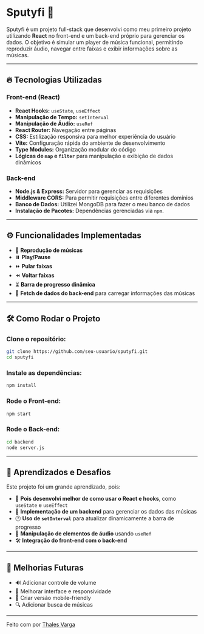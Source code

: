 
# Sputyfi 🎵

Sputyfi é um projeto full-stack que desenvolvi como meu primeiro projeto utilizando **React** no front-end e um back-end próprio para gerenciar os dados. O objetivo é simular um player de música funcional, permitindo reproduzir áudio, navegar entre faixas e exibir informações sobre as músicas.

---

## 🔥 Tecnologias Utilizadas

### **Front-end** (React)

- **React Hooks:** `useState`, `useEffect`
- **Manipulação de Tempo:** `setInterval`
- **Manipulação de Áudio:** `useRef`
- **React Router:** Navegação entre páginas
- **CSS:** Estilização responsiva para melhor experiência do usuário
- **Vite:** Configuração rápida do ambiente de desenvolvimento
- **Type Modules:** Organização modular do código
- **Lógicas de `map` e `filter`** para manipulação e exibição de dados dinâmicos

### **Back-end**

- **Node.js & Express:** Servidor para gerenciar as requisições
- **Middleware CORS:** Para permitir requisições entre diferentes domínios
- **Banco de Dados:** Utilizei MongoDB para fazer o meu banco de dados
- **Instalação de Pacotes:** Dependências gerenciadas via `npm`.

---

## ⚙️ Funcionalidades Implementadas

- 🎵 **Reprodução de músicas**
- ⏸️ **Play/Pause**
- ⏩ **Pular faixas**
- ⏪ **Voltar faixas**
- ⏳ **Barra de progresso dinâmica**
- 📡 **Fetch de dados do back-end** para carregar informações das músicas

---

## 🛠 Como Rodar o Projeto

### Clone o repositório:

```sh
git clone https://github.com/seu-usuario/sputyfi.git
cd sputyfi
```

### Instale as dependências:

```sh
npm install
```

### Rode o Front-end:

```sh
npm start
```

### Rode o Back-end:

```sh
cd backend
node server.js
```

---

## 🚀 Aprendizados e Desafios

Este projeto foi um grande aprendizado, pois:

- 🚀 **Pois desenvolvi melhor de como usar o React e hooks**, como `useState` e `useEffect`
- 🎯 **Implementação de um backend** para gerenciar os dados das músicas
- 🕐 **Uso de `setInterval`** para atualizar dinamicamente a barra de progresso
- 🔄 **Manipulação de elementos de áudio** usando `useRef`
- 🛠 **Integração do front-end com o back-end**

---

## 📌 Melhorias Futuras

- 🔊 Adicionar controle de volume
- 🎨 Melhorar interface e responsividade
- 📱 Criar versão mobile-friendly
- 🔍 Adicionar busca de músicas

---

Feito com por [Thales Varga](https://github.com/thalesvarga)
